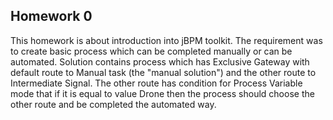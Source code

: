 ## Homework 0
This homework is about introduction into jBPM toolkit. The requirement was to create basic process which can be completed manually or can be automated. Solution contains process which has Exclusive Gateway with default route to Manual task (the "manual solution") and the other route to Intermediate Signal. The other route has condition for Process Variable mode that if it is equal to value Drone then the process should choose the other route and be completed the automated way.